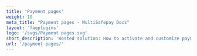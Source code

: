 ```yaml
---
title: 'Payment pages'
weight: 10
meta_title: "Payment pages - MultiSafepay Docs"
layout: 'faqplugins'
logo: '/svgs/Payment pages.svg'
short_description: 'Hosted solution: How to activate and customize payment pages.'
url: '/payment-pages/'
---
```

